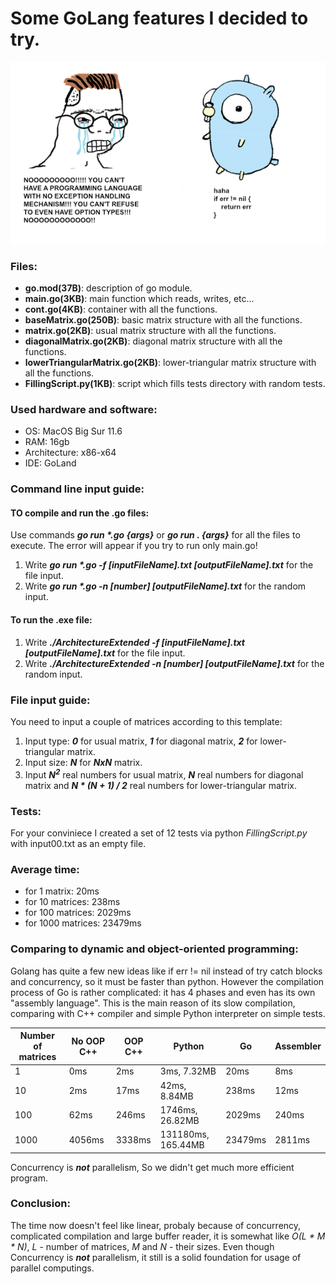 # Some GoLang features I decided to try.

![alt text](https://github.com/OFFLUCK/Architecture/blob/master/ArchitectureExtended/meme.png)

### Files:
- **go.mod(37B)**: description of go module.
- **main.go(3KB)**: main function which reads, writes, etc...
- **cont.go(4KB)**: container with all the functions.
- **baseMatrix.go(250B)**: basic matrix structure with all the functions.
- **matrix.go(2KB)**: usual matrix structure with all the functions.
- **diagonalMatrix.go(2KB)**: diagonal matrix structure with all the functions.
- **lowerTriangularMatrix.go(2KB)**: lower-triangular matrix structure with all the functions.
- **FillingScript.py(1KB)**: script which fills tests directory with random tests.

### Used hardware and software:
- OS: MacOS Big Sur 11.6
- RAM: 16gb
- Architecture: x86-x64
- IDE: GoLand

### Command line input guide:
#### TO compile and run the .go files:
Use commands ***go run \*.go {args}*** or ***go run . {args}*** for all the files to execute. The error will appear if you try to run only main.go!
1) Write ***go run \*.go -f [inputFileName].txt [outputFileName].txt*** for the file input.
2) Write ***go run \*.go -n [number] [outputFileName].txt*** for the random input.
#### To run the .exe file:
1) Write ***./ArchitectureExtended -f [inputFileName].txt [outputFileName].txt*** for the file input.
2) Write ***./ArchitectureExtended -n [number] [outputFileName].txt*** for the random input.

### File input guide:
You need to input a couple of matrices according to this template:

1) Input type: ***0*** for usual matrix, ***1*** for diagonal matrix, ***2*** for lower-triangular matrix.
2) Input size: ***N*** for ***NxN*** matrix.
3) Input ***N<sup>2</sup>*** real numbers for usual matrix, ***N*** real numbers for diagonal matrix and ***N * (N + 1) / 2*** real numbers for lower-triangular matrix.

### Tests:
For your conviniece I created a set of 12 tests via python *FillingScript.py* with input00.txt as an empty file.

### Average time:
- for 1 matrix: 20ms
- for 10 matrices: 238ms
- for 100 matrices: 2029ms
- for 1000 matrices: 23479ms

### Comparing to dynamic and object-oriented programming:
Golang has quite a few new ideas like if err != nil instead of try catch blocks and concurrency, so it must be faster than python. However the compilation process of Go is rather complicated: it has 4 phases and even has its own "assembly language". This is the main reason of its slow compilation, comparing with C++ compiler and simple Python interpreter on simple tests.

|Number of matrices|  No OOP C++  |   OOP C++   |      Python      |    Go    |  Assembler  |
|------------------|--------------|-------------|------------------|----------|-------------|
|1                 |0ms           |2ms          |3ms, 7.32MB       |20ms      |8ms          |
|10                |2ms           |17ms         |42ms, 8.84MB      |238ms     |12ms         |
|100               |62ms          |246ms        |1746ms, 26.82MB   |2029ms    |240ms        |
|1000              |4056ms        |3338ms       |131180ms, 165.44MB|23479ms   |2811ms       |

Concurrency is ***not*** parallelism, So we didn't get much more efficient program.

### Conclusion:
The time now doesn't feel like linear, probaly because of concurrency, complicated compilation and large buffer reader, it is somewhat like *O(L * M * N)*, *L* - number of matrices, *M* and *N* - their sizes. Even though Concurrency is ***not*** parallelism, it still is a solid foundation for usage of parallel computings.
